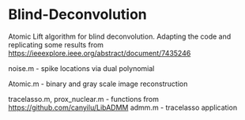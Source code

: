 # Blind-Deconvolution

Atomic Lift algorithm for blind deconvolution.
Adapting the code and replicating some results from https://ieeexplore.ieee.org/abstract/document/7435246

noise.m - spike locations via dual polynomial

Atomic.m - binary and gray scale image reconstruction

tracelasso.m, prox_nuclear.m - functions from https://github.com/canyilu/LibADMM
admm.m - tracelasso application
